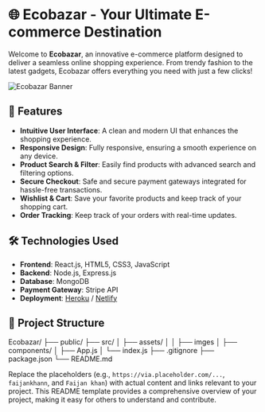 # 🌐 Ecobazar - Your Ultimate E-commerce Destination

Welcome to **Ecobazar**, an innovative e-commerce platform designed to deliver a seamless online shopping experience. From trendy fashion to the latest gadgets, Ecobazar offers everything you need with just a few clicks!

![Ecobazar Banner](https://via.placeholder.com/1000x300?text=Ecobazar+E-commerce)

## 🚀 Features

- **Intuitive User Interface**: A clean and modern UI that enhances the shopping experience.
- **Responsive Design**: Fully responsive, ensuring a smooth experience on any device.
- **Product Search & Filter**: Easily find products with advanced search and filtering options.
- **Secure Checkout**: Safe and secure payment gateways integrated for hassle-free transactions.
- **Wishlist & Cart**: Save your favorite products and keep track of your shopping cart.
- **Order Tracking**: Keep track of your orders with real-time updates.

## 🛠️ Technologies Used

- **Frontend**: React.js, HTML5, CSS3, JavaScript
- **Backend**: Node.js, Express.js
- **Database**: MongoDB
- **Payment Gateway**: Stripe API
- **Deployment**: [Heroku](https://heroku.com) / [Netlify](https://netlify.com)

## 📂 Project Structure
Ecobazar/
├── public/
├── src/
│ ├── assets/
│ │ ├── imges
│ ├── components/
│ ├── App.js
│ └── index.js
├── .gitignore
├── package.json
└── README.md



Replace the placeholders (e.g., `https://via.placeholder.com/...`, `faijankhann`, and `Faijan khan`) with actual content and links relevant to your project. This README template provides a comprehensive overview of your project, making it easy for others to understand and contribute.
